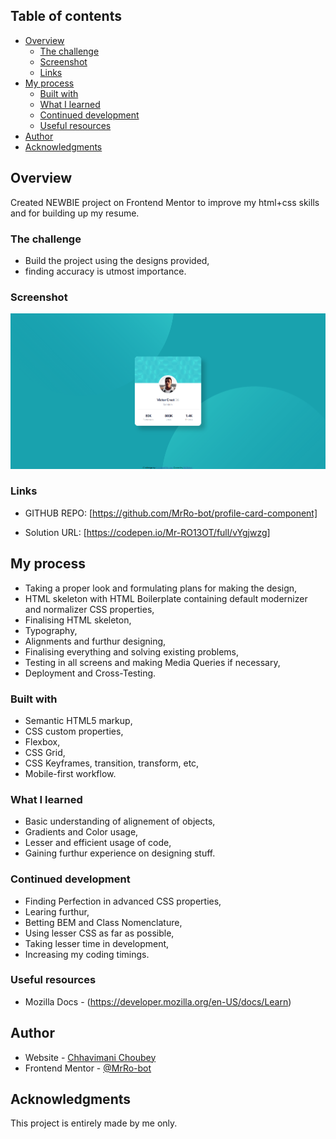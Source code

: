 ## Table of contents

- [Overview](#overview)
  - [The challenge](#the-challenge)
  - [Screenshot](#screenshot)
  - [Links](#links)
- [My process](#my-process)
  - [Built with](#built-with)
  - [What I learned](#what-i-learned)
  - [Continued development](#continued-development)
  - [Useful resources](#useful-resources)
- [Author](#author)
- [Acknowledgments](#acknowledgments)

## Overview

Created NEWBIE project on Frontend Mentor to improve my html+css skills and for building up my resume.

### The challenge

- Build the project using the designs provided,
- finding accuracy is utmost importance.

### Screenshot

![](/images/final.png)

### Links

- GITHUB REPO: [https://github.com/MrRo-bot/profile-card-component]

- Solution URL: [https://codepen.io/Mr-RO13OT/full/vYgjwzg]

## My process

- Taking a proper look and formulating plans for making the design,
- HTML skeleton with HTML Boilerplate containing default modernizer and normalizer CSS properties,
- Finalising HTML skeleton,
- Typography,
- Alignments and furthur designing,
- Finalising everything and solving existing problems,
- Testing in all screens and making Media Queries if necessary,
- Deployment and Cross-Testing.

### Built with

- Semantic HTML5 markup,
- CSS custom properties,
- Flexbox,
- CSS Grid,
- CSS Keyframes, transition, transform, etc,
- Mobile-first workflow.

### What I learned

- Basic understanding of alignement of objects,
- Gradients and Color usage,
- Lesser and efficient usage of code,
- Gaining furthur experience on designing stuff.

### Continued development

- Finding Perfection in advanced CSS properties,
- Learing furthur,
- Betting BEM and Class Nomenclature,
- Using lesser CSS as far as possible,
- Taking lesser time in development,
- Increasing my coding timings.

### Useful resources

- Mozilla Docs - (https://developer.mozilla.org/en-US/docs/Learn)

## Author

- Website - [Chhavimani Choubey](https://github.com/MrRo-bot/)
- Frontend Mentor - [@MrRo-bot](https://www.frontendmentor.io/profile/MrRo-bot)

## Acknowledgments

This project is entirely made by me only.

